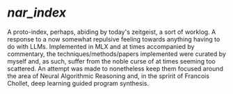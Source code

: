 # *nar_index*

A proto-index, perhaps, abiding by today's zeitgeist, a sort of worklog. A response to a now somewhat repulsive feeling towards
anything having to do with LLMs. Implemented in MLX and at times accompanied by commentary, the techniques/methods/papers implemented
were curated by myself and, as such, suffer from the noble curse of at times seeming too scattered. An attempt was made to nonetheless
keep them focused around the area of Neural Algorithmic Reasoning and, in the spririt of Francois Chollet, deep learning guided program
synthesis.
